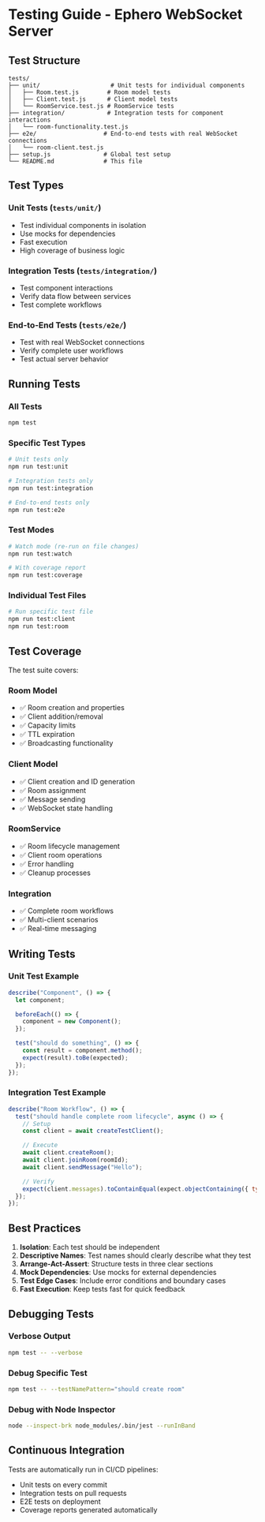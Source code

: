 # Testing Guide - Ephero WebSocket Server

## Test Structure

```
tests/
├── unit/                    # Unit tests for individual components
│   ├── Room.test.js        # Room model tests
│   ├── Client.test.js      # Client model tests
│   └── RoomService.test.js # RoomService tests
├── integration/            # Integration tests for component interactions
│   └── room-functionality.test.js
├── e2e/                   # End-to-end tests with real WebSocket connections
│   └── room-client.test.js
├── setup.js               # Global test setup
└── README.md              # This file
```

## Test Types

### Unit Tests (`tests/unit/`)

- Test individual components in isolation
- Use mocks for dependencies
- Fast execution
- High coverage of business logic

### Integration Tests (`tests/integration/`)

- Test component interactions
- Verify data flow between services
- Test complete workflows

### End-to-End Tests (`tests/e2e/`)

- Test with real WebSocket connections
- Verify complete user workflows
- Test actual server behavior

## Running Tests

### All Tests

```bash
npm test
```

### Specific Test Types

```bash
# Unit tests only
npm run test:unit

# Integration tests only
npm run test:integration

# End-to-end tests only
npm run test:e2e
```

### Test Modes

```bash
# Watch mode (re-run on file changes)
npm run test:watch

# With coverage report
npm run test:coverage
```

### Individual Test Files

```bash
# Run specific test file
npm run test:client
npm run test:room
```

## Test Coverage

The test suite covers:

### Room Model

- ✅ Room creation and properties
- ✅ Client addition/removal
- ✅ Capacity limits
- ✅ TTL expiration
- ✅ Broadcasting functionality

### Client Model

- ✅ Client creation and ID generation
- ✅ Room assignment
- ✅ Message sending
- ✅ WebSocket state handling

### RoomService

- ✅ Room lifecycle management
- ✅ Client room operations
- ✅ Error handling
- ✅ Cleanup processes

### Integration

- ✅ Complete room workflows
- ✅ Multi-client scenarios
- ✅ Real-time messaging

## Writing Tests

### Unit Test Example

```javascript
describe("Component", () => {
  let component;

  beforeEach(() => {
    component = new Component();
  });

  test("should do something", () => {
    const result = component.method();
    expect(result).toBe(expected);
  });
});
```

### Integration Test Example

```javascript
describe("Room Workflow", () => {
  test("should handle complete room lifecycle", async () => {
    // Setup
    const client = await createTestClient();

    // Execute
    await client.createRoom();
    await client.joinRoom(roomId);
    await client.sendMessage("Hello");

    // Verify
    expect(client.messages).toContainEqual(expect.objectContaining({ type: "room_created" }));
  });
});
```

## Best Practices

1. **Isolation**: Each test should be independent
2. **Descriptive Names**: Test names should clearly describe what they test
3. **Arrange-Act-Assert**: Structure tests in three clear sections
4. **Mock Dependencies**: Use mocks for external dependencies
5. **Test Edge Cases**: Include error conditions and boundary cases
6. **Fast Execution**: Keep tests fast for quick feedback

## Debugging Tests

### Verbose Output

```bash
npm test -- --verbose
```

### Debug Specific Test

```bash
npm test -- --testNamePattern="should create room"
```

### Debug with Node Inspector

```bash
node --inspect-brk node_modules/.bin/jest --runInBand
```

## Continuous Integration

Tests are automatically run in CI/CD pipelines:

- Unit tests on every commit
- Integration tests on pull requests
- E2E tests on deployment
- Coverage reports generated automatically
